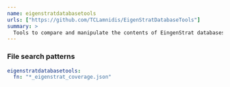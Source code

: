 ```yaml
---
name: eigenstratdatabasetools
urls: ["https://github.com/TCLamnidis/EigenStratDatabaseTools"]
summary: >
  Tools to compare and manipulate the contents of EingenStrat databases, and to calculate SNP coverage statistics in such databases
---
```


<!--
~~~~~ DO NOT EDIT ~~~~~
This file is autogenerated from the MultiQC module python docstring.
Do not edit the markdown, it will be overwritten.

File path for the source of this content: test-data/data/modules/eigenstratdatabasetools/eigenstratdatabasetools.py
~~~~~~~~~~~~~~~~~~~~~~~
-->

### File search patterns

```yaml
eigenstratdatabasetools:
  fn: "*_eigenstrat_coverage.json"
```
